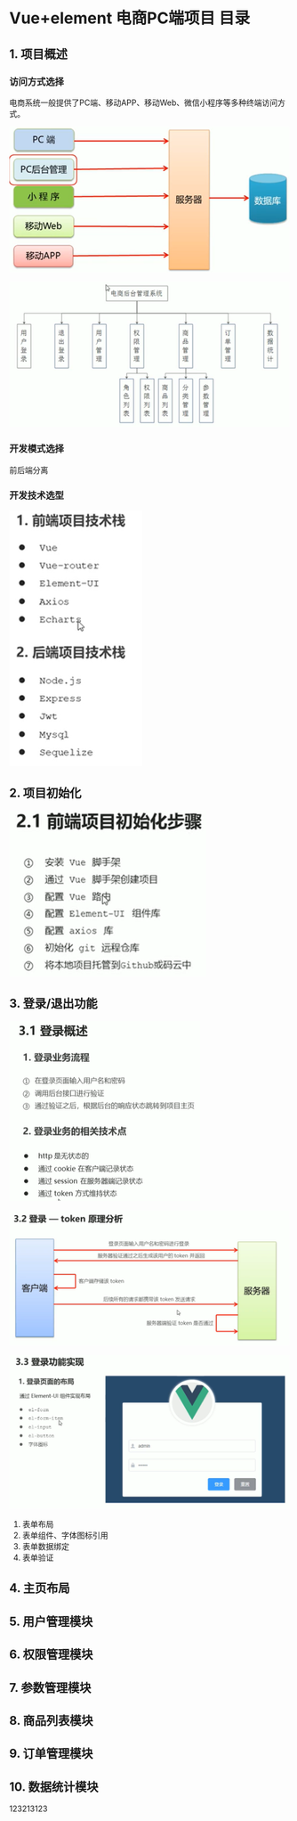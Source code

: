 # Vue+element 电商PC端项目 目录



## 1. 项目概述

### 访问方式选择

电商系统一般提供了PC端、移动APP、移动Web、微信小程序等多种终端访问方式。

![image-20200912105923455](README.assets/image-20200912105923455.png)

![image-20200912110145775](README.assets/image-20200912110145775.png)

### 开发模式选择

前后端分离

### 开发技术选型

![image-20200912110446231](README.assets/image-20200912110446231.png)

## 2. 项目初始化

![image-20200912110555402](README.assets/image-20200912110555402.png)

## 3. 登录/退出功能

![image-20200916095825005](README.assets/image-20200916095825005.png)

![image-20200915160924409](README.assets/image-20200915160924409.png)

![image-20200915160901312](README.assets/image-20200915160901312.png)

1. 表单布局
2. 表单组件、字体图标引用
3. 表单数据绑定
4. 表单验证

## 4. 主页布局

## 5. 用户管理模块

## 6. 权限管理模块

## 7. 参数管理模块

## 8. 商品列表模块

## 9. 订单管理模块

## 10. 数据统计模块


123213123